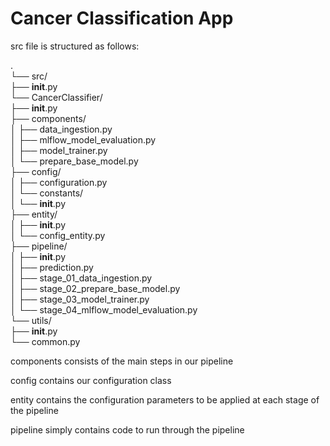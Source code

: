 # Cancer Classification App

src file is structured as follows:

.<br>
└── src/<br>
    ├── __init__.py <br>
    └── CancerClassifier/<br>
        ├── __init__.py<br>
        ├── components/<br>
        │   ├── data_ingestion.py<br>
        │   ├── mlflow_model_evaluation.py<br>
        │   ├── model_trainer.py<br>
        │   └── prepare_base_model.py<br>
        ├── config/<br>
        │   ├── configuration.py<br>
        │   └── constants/<br>
        │       └── __init__.py<br>
        ├── entity/<br>
        │   ├── __init__.py<br>
        │   └── config_entity.py <br>
        ├── pipeline/<br>
        │   ├── __init__.py<br>
        │   ├── prediction.py<br>
        │   ├── stage_01_data_ingestion.py<br>
        │   ├── stage_02_prepare_base_model.py<br>
        │   ├── stage_03_model_trainer.py<br>
        │   └── stage_04_mlflow_model_evaluation.py<br>
        └── utils/<br>
            ├── __init__.py<br>
            └── common.py<br>

components consists of the main steps in our pipeline

config contains our configuration class

entity contains the configuration parameters to be applied at each stage of the pipeline

pipeline simply contains code to run through the pipeline


